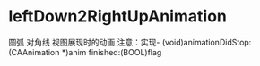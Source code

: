 # leftDown2RightUpAnimation
圆弧 对角线 视图展现时的动画
注意：实现- (void)animationDidStop:(CAAnimation *)anim finished:(BOOL)flag
